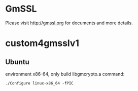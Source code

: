 # GmSSL

Please visit http://gmssl.org for documents and more details.

# custom4gmsslv1
## Ubuntu
environment x86-64, 
only build libgmcrypto.a command:
```
./Configure linux-x86_64 -fPIC
```